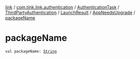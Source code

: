 [link](../../../../../index.md) / [com.tink.link.authentication](../../../../index.md) / [AuthenticationTask](../../../index.md) / [ThirdPartyAuthentication](../../index.md) / [LaunchResult](../index.md) / [AppNeedsUpgrade](index.md) / [packageName](./package-name.md)

# packageName

`val packageName: `[`String`](https://kotlinlang.org/api/latest/jvm/stdlib/kotlin/-string/index.html)